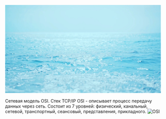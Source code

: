 ![fsddf](https://github.com/Ilya5151/mind/blob/main/sea_static.jpg)

Сетевая модель OSI. Стек TCP/IP
OSI - описывает процесс передачу данных через сеть. Состоит из 7 уровней: физический, канальный, сетевой, транспортный, сеансовый, представления, прикладного.
![OSI](https://www.google.com/imgres?q=osi%207%20%D1%83%D1%80%D0%BE%D0%B2%D0%BD%D0%B5%D0%B9%5C&imgurl=https%3A%2F%2Fselectel.ru%2Fblog%2Fwp-content%2Fuploads%2F2020%2F12%2F1500x788.png&imgrefurl=https%3A%2F%2Fselectel.ru%2Fblog%2Fosi-for-beginners%2F&docid=1lCDQ_RGuOUYsM&tbnid=Kv1hXiWBf8oQ6M&vet=12ahUKEwjUgL3M4oqQAxW6X_EDHe86JuIQM3oECBwQAA..i&w=1500&h=788&hcb=2&ved=2ahUKEwjUgL3M4oqQAxW6X_EDHe86JuIQM3oECBwQAA)
